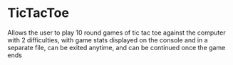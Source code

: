 # TicTacToe
Allows the user to play 10 round games of tic tac toe against the computer with 2 difficulties, with game stats displayed on the console and in a separate file, can be exited anytime, and can be continued once the game ends
